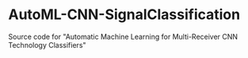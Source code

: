 # AutoML-CNN-SignalClassification
Source code for "Automatic Machine Learning for Multi-Receiver CNN Technology Classifiers"
